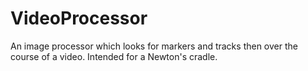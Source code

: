# VideoProcessor
An image processor which looks for markers and tracks then over the course of a video. Intended for a Newton's cradle.
